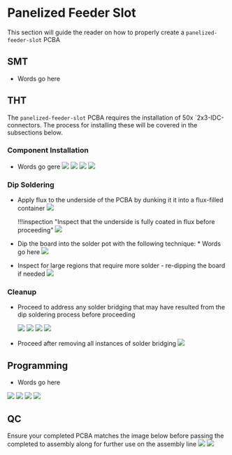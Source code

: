 # Panelized Feeder Slot
This section will guide the reader on how to properly create a `panelized-feeder-slot` PCBA


## SMT

* Words go here

## THT
The `panelized-feeder-slot` PCBA requires the installation of 50x `2x3-IDC-connectors. The process for installing these will be covered in the subsections below.

### Component Installation

* Words go gere
![](img/dip-slot-set-pca-1.JPG)
![](img/dip-slot-set-pca-2.JPG)
![](img/dip-slot-set-pca-3.JPG)
![](img/dip-slot-set-pca-4.JPG)


### Dip Soldering
* Apply flux to the underside of the PCBA by dunking it it into a flux-filled container 
	![](img/dip-slot-set-pca-5.JPG)
	
	!!!inspection "Inspect that the underside is fully coated in flux before proceeding"
		![](img/dip-slot-set-pca-6.JPG)
* Dip the board into the solder pot with the following technique:
		* Words go here
![](img/dip-slot-set-pca-7.JPG)

* Inspect for large regions that require more solder - re-dipping the board if needed 
	![](img/dip-slot-set-pca-8.JPG)

### Cleanup
* Proceed to address any solder bridging that may have resulted from the dip soldering process before proceeding
	
	![](img/dip-slot-set-pca-9.JPG)
	![](img/dip-slot-set-pca-10.JPG)
	![](img/dip-slot-set-pca-11.JPG)
	![](img/dip-slot-set-pca-12.JPG)
	
* Proceed after removing all instances of solder bridging
	![](img/dip-slot-set-pca-13.JPG)

## Programming

* Words go here

![](img/pgrm-slot-set-pca-14.JPG)
![](img/pgrm-slot-set-pca-15.JPG)
![](img/pgrm-slot-set-pca-16.JPG)
![](img/pgrm-slot-set-pca-17.JPG)

## QC
Ensure your completed PCBA matches the image below before passing the completed to assembly along for further use on the assembly line 
![](img/slot-set-1.JPG)
![](img/slot-set-2.JPG)